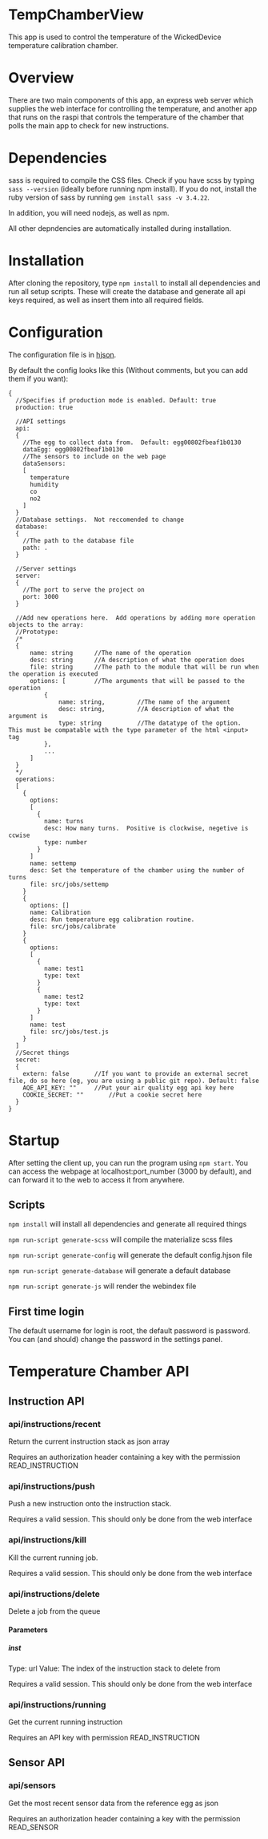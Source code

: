 # TempChamberView
This app is used to control the temperature of the WickedDevice temperature calibration chamber.  

# Overview
There are two main components of this app, an express web server which supplies the web interface for controlling the temperature, and another 
app that runs on the raspi that controls the temperature of the chamber that polls the main app to check for new instructions.

# Dependencies
sass is required to compile the CSS files.  Check if you have scss by typing `sass --version` (ideally before running npm install).  If you do not, install the ruby version of sass by running `gem install sass -v 3.4.22`.

In addition, you will need nodejs, as well as npm.

All other depndencies are automatically installed during installation.

# Installation
After cloning the repository, type `npm install` to install all dependencies and run all setup scripts. These will create the database and generate all api keys required, as well as insert them into all required fields.

# Configuration
The configuration file is in [hjson](https://hjson.org/). 

By default the config looks like this (Without comments, but you can add them if you want):
```
{
  //Specifies if production mode is enabled. Default: true
  production: true
  
  //API settings
  api:      
  {
    //The egg to collect data from.  Default: egg00802fbeaf1b0130
    dataEgg: egg00802fbeaf1b0130
    //The sensors to include on the web page
    dataSensors:
    [
      temperature
      humidity
      co
      no2
    ]
  }
  //Database settings.  Not reccomended to change
  database:
  {
    //The path to the database file
    path: .
  }

  //Server settings
  server:
  {
    //The port to serve the project on
    port: 3000
  }

  //Add new operations here.  Add operations by adding more operation objects to the array:
  //Prototype:
  /*
  {
      name: string      //The name of the operation
      desc: string      //A description of what the operation does
      file: string      //The path to the module that will be run when the operation is executed
      options: [        //The arguments that will be passed to the operation
          {
              name: string,         //The name of the argument
              desc: string,         //A description of what the argument is
              type: string          //The datatype of the option.  This must be compatable with the type parameter of the html <input> tag
          }, 
          ...
      ]
  }
  */
  operations:
  [
    {
      options:
      [
        {
          name: turns
          desc: How many turns.  Positive is clockwise, negetive is ccwise
          type: number
        }
      ]
      name: settemp
      desc: Set the temperature of the chamber using the number of turns
      file: src/jobs/settemp
    }
    {
      options: []
      name: Calibration
      desc: Run temperature egg calibration routine.
      file: src/jobs/calibrate
    }
    {
      options:
      [
        {
          name: test1
          type: text
        }
        {
          name: test2
          type: text
        }
      ]
      name: test
      file: src/jobs/test.js
    }
  ]
  //Secret things
  secret:
  {
    extern: false       //If you want to provide an external secret file, do so here (eg, you are using a public git repo). Default: false
    AQE_API_KEY: ""     //Put your air quality egg api key here
    COOKIE_SECRET: ""       //Put a cookie secret here
  }
}
```

# Startup
After setting the client up, you can run the program using `npm start`.  You can access the webpage at localhost:port_number (3000 by default), and can forward it to the 
web to access it from anywhere.  

## Scripts
`npm install` will install all dependencies and generate all required things

`npm run-script generate-scss` will compile the materialize scss files

`npm run-script generate-config` will generate the default config.hjson file

`npm run-script generate-database` will generate a default database

`npm run-script generate-js` will render the webindex file


## First time login
The default username for login is root, the default password is password.  You can (and should) change the password in the settings panel.

# Temperature Chamber API 
## Instruction API
### api/instructions/recent
Return the current instruction stack as json array

Requires an authorization header containing a key with the permission READ_INSTRUCTION
### api/instructions/push
Push a new instruction onto the instruction stack.

Requires a valid session. This should only be done from the web interface
### api/instructions/kill
Kill the current running job.

Requires a valid session.  This should only be done from the web interface

### api/instructions/delete
Delete a job from the queue
#### Parameters
##### inst
Type: url
Value: The index of the instruction stack to delete from

Requires a valid session.  This should only be done from the web interface 
### api/instructions/running
Get the current running instruction

Requires an API key with permission READ_INSTRUCTION
## Sensor API
### api/sensors
Get the most recent sensor data from the reference egg as json

Requires an authorization header containing a key with the permission READ_SENSOR
